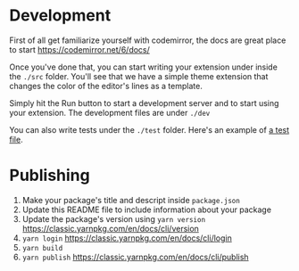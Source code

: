 # Development
First of all get familiarize yourself with codemirror, the docs are great place to start https://codemirror.net/6/docs/

Once you've done that, you can start writing your extension under inside the `./src` folder. You'll see that we have a simple theme extension that changes the color of the editor's lines as a template.

Simply hit the Run button to start a development server and to start using your extension. The development files are under `./dev`

You can also write tests under the `./test` folder. Here's an example of [a test file](https://github.com/codemirror/commands/blob/acab64fc3d911393b6728c1e8eacadf5c11cc9bf/test/test-commands.ts).


# Publishing

1. Make your package's title and descript inside `package.json`
2. Update this README file to include information about your package
3. Update the package's version using `yarn version` https://classic.yarnpkg.com/en/docs/cli/version
4. `yarn login` https://classic.yarnpkg.com/en/docs/cli/login
5. `yarn build`
6. `yarn publish` https://classic.yarnpkg.com/en/docs/cli/publish